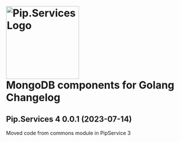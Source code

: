 # <img src="https://uploads-ssl.webflow.com/5ea5d3315186cf5ec60c3ee4/5edf1c94ce4c859f2b188094_logo.svg" alt="Pip.Services Logo" width="200"> <br/> MongoDB components for Golang Changelog

## <a name="0.0.1"></a>Pip.Services 4 0.0.1 (2023-07-14)
Moved code from commons module in PipService 3
